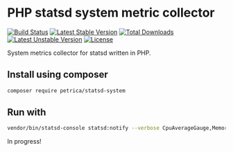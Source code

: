 # PHP statsd system metric collector

[![Build Status](https://travis-ci.org/petrica/php-statsd-system.svg?branch=master)](https://travis-ci.org/petrica/php-statsd-system)
[![Latest Stable Version](https://poser.pugx.org/petrica/statsd-system/v/stable)](https://packagist.org/packages/petrica/statsd-system)
[![Total Downloads](https://poser.pugx.org/petrica/statsd-system/downloads)](https://packagist.org/packages/petrica/statsd-system)
[![Latest Unstable Version](https://poser.pugx.org/petrica/statsd-system/v/unstable)](https://packagist.org/packages/petrica/statsd-system)
[![License](https://poser.pugx.org/petrica/statsd-system/license)](https://packagist.org/packages/petrica/statsd-system)

System metrics collector for statsd written in PHP.

## Install using composer

```bash
composer require petrica/statsd-system
```

## Run with

```bash
vendor/bin/statsd-console statsd:notify --verbose CpuAverageGauge,MemoryFreeGauge,MemoryTotalGauge,MemoryUsedGauge
```

In progress!
